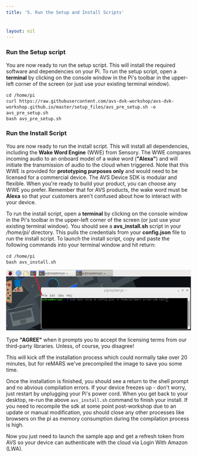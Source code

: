```yaml
---
title: '5. Run the Setup and Install Scripts'


layout: nil
---
```


### Run the Setup script

You are now ready to run the setup script. This will install the required software and dependencies on your Pi. To run the setup script, open a **terminal** by clicking on the console window in the Pi's toolbar in the upper-left corner of the screen (or just use your existing terminal window).

```
cd /home/pi
curl https://raw.githubusercontent.com/avs-dvk-workshop/avs-dvk-workshop.github.io/master/setup_files/avs_pre_setup.sh -o avs_pre_setup.sh
bash avs_pre_setup.sh
```


### Run the Install Script

You are now ready to run the install script. This will install all dependencies, including the **Wake Word Engine** (WWE) from Sensory.  The WWE compares incoming audio to an onboard model of a wake word (**"Alexa"**) and will initiate the transmission of audio to the cloud when triggered.  Note that this WWE is provided for **prototyping purposes only** and would need to be licensed for a commercial device.  The AVS Device SDK is modular and flexible. When you're ready to build your product, you can choose any WWE you prefer. Remember that for AVS products, the wake word must be **Alexa** so that your customers aren't confused about how to interact with your device.

To run the install script, open a **terminal** by clicking on the console window in the Pi's toolbar in the upper-left corner of the screen (or just use your existing terminal window). You should see a **avs_install.sh** script in your */home/pi/* directory. This pulls the credentials from your **config.json** file to run the install script. To launch the install script, copy and paste the following commands into your terminal window and hit return:


```
cd /home/pi
bash avs_install.sh
```


![run_script](../assets/configTerm.png)


Type **"AGREE"** when it prompts you to accept the licensing terms from our third-party libraries.  Unless, of course, you disagree!

This will kick off the installation process which could normally take over 20 minutes, but for reMARS we've precompiled the image to save you some time.

Once the installation is finished, you should see a return to the shell prompt and no abvious compilation errors.  If your device freezes up - don't worry, just restart by unplugging your Pi's power cord.  When you get back to your desktop, re-run the above `avs_install.sh` command to finish your install. If you need to recompile the sdk at some point post-workshop due to an update or manual modification, you should close any other processes like browsers on the pi as memory consumption during the compilation process is high.


Now you just need to launch the sample app and get a refresh token from AVS so your device can authenticate with the cloud via Login With Amazon (LWA).  








